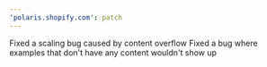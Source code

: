 ```yaml
---
'polaris.shopify.com': patch
---
```


Fixed a scaling bug caused by content overflow
Fixed a bug where examples that don't have any content wouldn't show up
